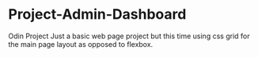 # Project-Admin-Dashboard
Odin Project
Just a basic web page project but this time using css grid for the main page layout as opposed to flexbox.